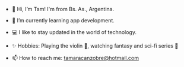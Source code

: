 - 👋 Hi, I’m Tam! I'm from Bs. As., Argentina.
  
- 🌱 I’m currently learning app development.

- 💻 I like to stay updated in the world of technology.
  
- ✨ Hobbies: Playing the violin 🎻, watching fantasy and sci-fi series 🚀

- 📫 How to reach me: tamaracanzobre@hotmail.com
